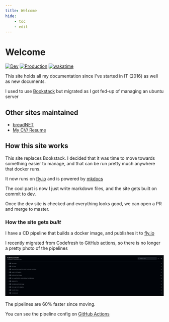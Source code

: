 ```yaml
---
title: Welcome
hide:
    - toc
    - edit
---
```


# Welcome

[![Dev](https://github.com/userbradley/documentation.breadnet.co.uk/actions/workflows/dev.yaml/badge.svg)](https://github.com/userbradley/documentation.breadnet.co.uk/actions/workflows/dev.yaml) [![Production](https://github.com/userbradley/documentation.breadnet.co.uk/actions/workflows/prod.yaml/badge.svg)](https://github.com/userbradley/documentation.breadnet.co.uk/actions/workflows/prod.yaml)
[![wakatime](https://wakatime.com/badge/user/befd4d51-df71-4caa-90ba-09a83c0524b0/project/fa7f3e73-d976-48d9-94f5-a17bd1bb4614.svg)](https://wakatime.com/badge/user/befd4d51-df71-4caa-90ba-09a83c0524b0/project/fa7f3e73-d976-48d9-94f5-a17bd1bb4614)

This site holds all my documentation since I've started in IT (2016) as well as new documents.

I used to use [Bookstack](https://bookstackapp.com/?utm_source=breadnet&utm_medium=documentation&utm_campaign=documentation) but migrated as I got
fed-up of managing an ubuntu server

## Other sites maintained

* [breadNET](https://breadnet.co.uk/?mtm_campaign=documentation&mtm_kwd=mainpage)
* [My CV/ Resume](https://bradley.breadnet.co.uk/?mtm_campaign=documentation&mtm_kwd=mainpage)



## How this site works

This site replaces Bookstack. I decided that it was time to move towards something easier to manage, and that can be run pretty much
anywhere that docker runs. 

It now runs on [fly.io](https://fly.io) and is powered by [mkdocs](https://www.mkdocs.org)

The cool part is now I just write markdown files, and the site gets built on commit to dev.

Once the dev site is checked and everything looks good, we can open a PR and merge to master.


### How the site gets _built_

I have a CD pipeline that builds a docker image, and publishes it to [fly.io](https://fly.io?ref_documentation-breadnet-co-uk)

I recently migrated from Codefresh to GitHub actions, so there is no longer a pretty photo of the pipelines

![img.png](assets/gh-actions.png)

The pipelines are 60% faster since moving.

You can see the pipeline config on [GitHub Actions](https://github.com/userbradley/documentation.breadnet.co.uk/blob/master/.github/workflows/prod.yaml)

